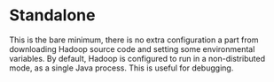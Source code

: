 # Standalone

This is the bare minimum, there is no extra configuration a part from downloading Hadoop source code and setting some environmental variables. By default, Hadoop is configured to run in a non-distributed mode, as a single Java process. This is useful for debugging.